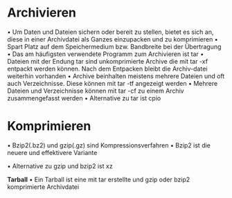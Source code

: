 # Archivieren

• Um Daten und Dateien sichern oder bereit zu stellen, bietet es sich an, diese in einer
Archivdatei als Ganzes einzupacken und zu komprimieren
• Spart Platz auf dem Speichermedium bzw. Bandbreite bei der Übertragung
• Das am häufigsten verwendete Programm zum Archivieren ist tar
• Dateien mit der Endung tar sind unkomprimierte Archive die mit tar -xf entpackt werden
können. Nach dem Entpacken bleibt die Archiv-datei weiterhin vorhanden
• Archive beinhalten meistens mehrere Dateien und oft auch Verzeichnisse. Diese können mit
tar -tf angezeigt werden
• Mehrere Dateien und Verzeichnisse können mit tar -cf zu einem Archiv zusammengefasst
werden
• Alternative zu tar ist cpio



# Komprimieren
• Bzip2(.bz2) und gzip(.gz) sind Kompressionsverfahren
• Bzip2 ist die neuere und effektivere Variante

• Alternative zu gzip und bzip2 ist xz

**Tarball**
• Ein Tarball ist eine mit tar erstellte und gzip oder bzip2 komprimierte Archivdatei